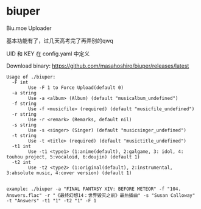 # biuper
Biu.moe Uploader

基本功能有了，过几天高考完了再弄别的qwq

UID 和 KEY 在 config.yaml 中定义

Download binary: https://github.com/masahoshiro/biuper/releases/latest


    Usage of ./biuper:
      -F int
            Use -F 1 to Force Upload(default 0)
      -a string
            Use -a <album> (Album) (default "musicalbum_undefined")
      -f string
            Use -f <musicfile> (required) (default "musicfile_undefined")
      -r string
            Use -r <remark> (Remarks, default nil)
      -s string
            Use -s <singer> (Singer) (default "musicsinger_undefined")
      -t string
            Use -t <title> (required) (default "musictitle_undefined")
      -t1 int
            Use -t1 <type1> (1:anime(default), 2:galgame, 3: idol, 4: touhou project, 5:vocaloid, 6:doujin) (default 1)
      -t2 int
            Use -t2 <type2> (1:original(default), 2:instrumental, 3:absolute music, 4:cover version) (default 1)

    
    example: ./biuper -a "FINAL FANTASY XIV: BEFORE METEOR" -f "104. Answers.flac" -r "《最终幻想14：世界毁灭之前》最热插曲" -s "Susan Calloway" -t "Answers" -t1 "1" -t2 "1" -F 1

